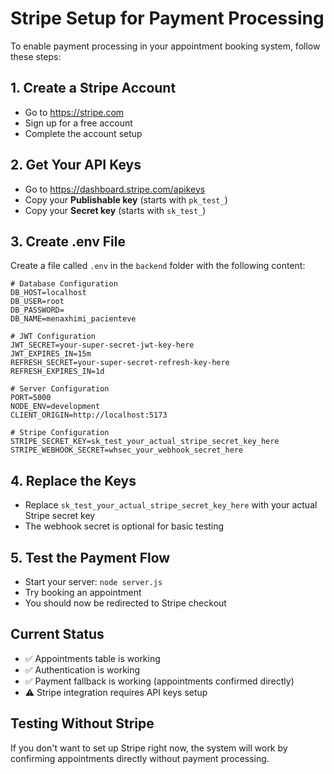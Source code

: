 # Stripe Setup for Payment Processing

To enable payment processing in your appointment booking system, follow these steps:

## 1. Create a Stripe Account
- Go to https://stripe.com
- Sign up for a free account
- Complete the account setup

## 2. Get Your API Keys
- Go to https://dashboard.stripe.com/apikeys
- Copy your **Publishable key** (starts with `pk_test_`)
- Copy your **Secret key** (starts with `sk_test_`)

## 3. Create .env File
Create a file called `.env` in the `backend` folder with the following content:

```env
# Database Configuration
DB_HOST=localhost
DB_USER=root
DB_PASSWORD=
DB_NAME=menaxhimi_pacienteve

# JWT Configuration
JWT_SECRET=your-super-secret-jwt-key-here
JWT_EXPIRES_IN=15m
REFRESH_SECRET=your-super-secret-refresh-key-here
REFRESH_EXPIRES_IN=1d

# Server Configuration
PORT=5000
NODE_ENV=development
CLIENT_ORIGIN=http://localhost:5173

# Stripe Configuration
STRIPE_SECRET_KEY=sk_test_your_actual_stripe_secret_key_here
STRIPE_WEBHOOK_SECRET=whsec_your_webhook_secret_here
```

## 4. Replace the Keys
- Replace `sk_test_your_actual_stripe_secret_key_here` with your actual Stripe secret key
- The webhook secret is optional for basic testing

## 5. Test the Payment Flow
- Start your server: `node server.js`
- Try booking an appointment
- You should now be redirected to Stripe checkout

## Current Status
- ✅ Appointments table is working
- ✅ Authentication is working  
- ✅ Payment fallback is working (appointments confirmed directly)
- ⚠️ Stripe integration requires API keys setup

## Testing Without Stripe
If you don't want to set up Stripe right now, the system will work by confirming appointments directly without payment processing.
